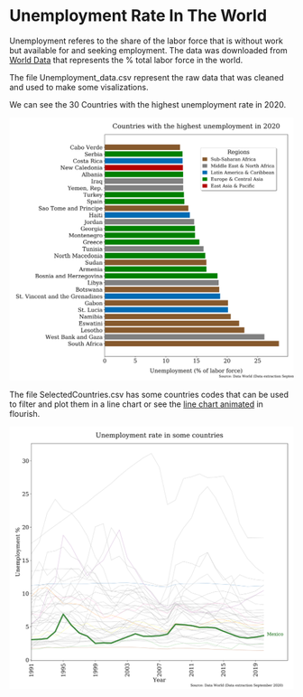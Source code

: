 
# Unemployment Rate In The World

Unemployment referes to the share of the labor force that is without work but available for and seeking employment. The data was downloaded from [World Data](https://data.worldbank.org/indicator/SL.UEM.TOTL.ZS) that represents the % total labor force in the world.

The file Unemployment_data.csv represent the raw data that was cleaned and used to make some visalizations.

We can see the 30 Countries with the highest unemployment rate in 2020.

![The 30 countries with highest unemployment in 2020](DesempleosPaisesMasAltos.png)

The file SelectedCountries.csv has some countries codes that can be used to filter and plot them in a line chart or see the [line chart animated](https://public.flourish.studio/visualisation/4946339/) in flourish.

![Unemployment rate remarking Mexico from 1991-2020](DesempleoPaisesSeleccionados.png)
